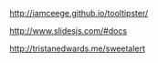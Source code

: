 http://iamceege.github.io/tooltipster/

http://www.slidesjs.com/#docs

http://tristanedwards.me/sweetalert
